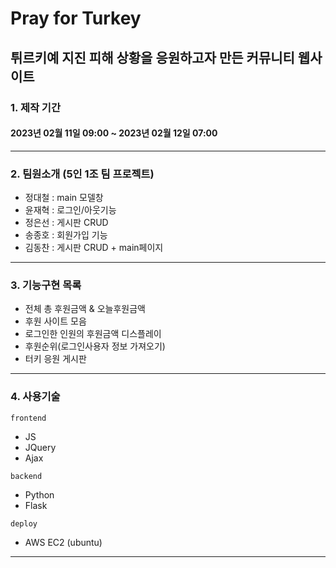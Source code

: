 # Pray for Turkey
튀르키예 지진 피해 상황을 응원하고자 만든 커뮤니티 웹사이트
---
### 1. 제작 기간
#### 2023년 02월 11일 09:00 ~ 2023년 02월 12일 07:00 
---
### 2. 팀원소개 (5인 1조 팀 프로젝트)
  - 정대철 : main 모델창
  - 윤재혁 : 로그인/아웃기능
  - 정은선 : 게시판 CRUD
  - 송종호 : 회원가입 기능
  - 김동찬 : 게시판 CRUD + main페이지
---
### 3. 기능구현 목록 
- 전체 총 후원금액 & 오늘후원금액
- 후원 사이트 모음
- 로그인한 인원의 후원금액 디스플레이
- 후원순위(로그인사용자 정보 가져오기)
- 터키 응원 게시판
---
### 4. 사용기술
`frontend`
- JS
- JQuery
- Ajax

`backend`
- Python
- Flask

`deploy`
- AWS EC2 (ubuntu)
---
